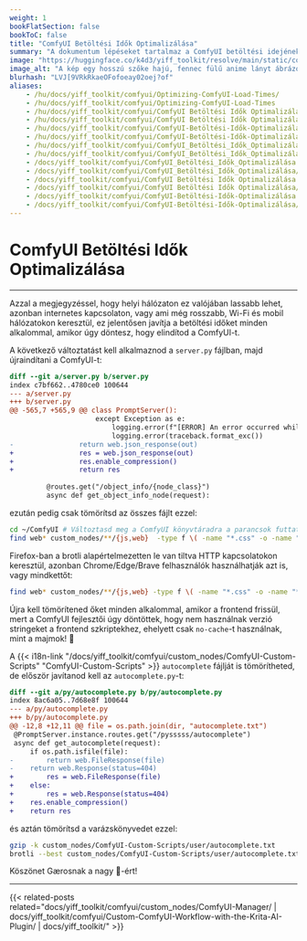 ```yaml
---
weight: 1
bookFlatSection: false
bookToC: false
title: "ComfyUI Betöltési Idők Optimalizálása"
summary: "A dokumentum lépéseket tartalmaz a ComfyUI betöltési idejének optimalizálásához a szerver szkriptben történő tömörítés engedélyezésével és a fájlok gzip és brotli tömörítésével."
image: "https://huggingface.co/k4d3/yiff_toolkit/resolve/main/static/comfyui/make_it_fast.png"
image_alt: "A kép egy hosszú szőke hajú, fennec fülű anime lányt ábrázol, aki egy havas tájon fut keresztül. A jelenet nappal játszódik, az ég sötétkékből fehérbe megy át. A karakter mozgás közben van megörökítve, egyik lába a földet érinti, a másik mögötte van felemelve, mozgást sugallva. Fehér csíkok jelzik a sebességet vagy az elsuhanó szelet. Az előtérben havas foltok láthatók az egyenetlen talajon, a háttérben tűlevelű fák sziluettjei rajzolódnak ki az égen."
blurhash: "LVJ[9VRkRkaeOFofoeay02oej?of"
aliases:
    - /hu/docs/yiff_toolkit/comfyui/Optimizing-ComfyUI-Load-Times/
    - /hu/docs/yiff_toolkit/comfyui/Optimizing-ComfyUI-Load-Times
    - /hu/docs/yiff_toolkit/comfyui/ComfyUI Betöltési Idők Optimalizálása
    - /hu/docs/yiff_toolkit/comfyui/ComfyUI Betöltési Idők Optimalizálása/
    - /hu/docs/yiff_toolkit/comfyui/ComfyUI-Betöltési-Idők-Optimalizálása
    - /hu/docs/yiff_toolkit/comfyui/ComfyUI-Betöltési-Idők-Optimalizálása/
    - /hu/docs/yiff_toolkit/comfyui/ComfyUI_Betöltési_Idők_Optimalizálása
    - /hu/docs/yiff_toolkit/comfyui/ComfyUI_Betöltési_Idők_Optimalizálása/
    - /docs/yiff_toolkit/comfyui/ComfyUI_Betöltési_Idők_Optimalizálása
    - /docs/yiff_toolkit/comfyui/ComfyUI_Betöltési_Idők_Optimalizálása/
    - /docs/yiff_toolkit/comfyui/ComfyUI Betöltési Idők Optimalizálása
    - /docs/yiff_toolkit/comfyui/ComfyUI Betöltési Idők Optimalizálása/
    - /docs/yiff_toolkit/comfyui/ComfyUI-Betöltési-Idők-Optimalizálása
    - /docs/yiff_toolkit/comfyui/ComfyUI-Betöltési-Idők-Optimalizálása/
---
```


<!--markdownlint-disable MD025 MD033 -->

# ComfyUI Betöltési Idők Optimalizálása

---

Azzal a megjegyzéssel, hogy helyi hálózaton ez valójában lassabb lehet, azonban internetes kapcsolaton, vagy ami még rosszabb, Wi-Fi és mobil hálózatokon keresztül, ez jelentősen javítja a betöltési időket minden alkalommal, amikor úgy döntesz, hogy elindítod a ComfyUI-t.

A következő változtatást kell alkalmaznod a `server.py` fájlban, majd újraindítani a ComfyUI-t:

```diff
diff --git a/server.py b/server.py
index c7bf662..4780ce0 100644
--- a/server.py
+++ b/server.py
@@ -565,7 +565,9 @@ class PromptServer():
                     except Exception as e:
                         logging.error(f"[ERROR] An error occurred while retrieving information for the '{x}' node.")
                         logging.error(traceback.format_exc())
-                return web.json_response(out)
+                res = web.json_response(out)
+                res.enable_compression()
+                return res
 
         @routes.get("/object_info/{node_class}")
         async def get_object_info_node(request):
```

ezután pedig csak tömörítsd az összes fájlt ezzel:

```bash
cd ~/ComfyUI # Változtasd meg a ComfyUI könyvtáradra a parancsok futtatásához.
find web* custom_nodes/**/{js,web}  -type f \( -name "*.css" -o -name "*.html" -o -name "*.js" -o -name "*.json" \) ! -name "*.gz" ! -name "*.br" ! -name "*.zst" -print0 | xargs -0 -P $(nproc) -I {} bash -c '[[ ! -f "{}.gz" ]] && gzip -k "{}"'
```

Firefox-ban a brotli alapértelmezetten le van tiltva HTTP kapcsolatokon keresztül, azonban Chrome/Edge/Brave felhasználók használhatják azt is, vagy mindkettőt:

```bash
find web* custom_nodes/**/{js,web} -type f \( -name "*.css" -o -name "*.html" -o -name "*.js" -o -name "*.json" \)  -print0 | xargs -0 -P $(nproc) -I {} bash -c '[[ ! -f "{}.br" ]] && brotli --best "{}"'
```

<!--
Egy nap az [aiohttp](https://docs.aiohttp.org/en/stable/index.html) támogatni fogja a zstd-t, és akkor talán ez is releváns lesz:

```bash
find web* custom_nodes/**/{js,web} -type f \( -name "*.css" -o -name "*.html" -o -name "*.js" -o -name "*.json" \)  -print0 | xargs -0 -P $(nproc) -I {} bash -c '[[ ! -f "{}.zst" ]] && zstd -19 -q "{}"'
```
-->

Újra kell tömörítened őket minden alkalommal, amikor a frontend frissül, mert a ComfyUI fejlesztői úgy döntöttek, hogy nem használnak verzió stringeket a frontend szkriptekhez, ehelyett csak `no-cache`-t használnak, mint a majmok! 🐺

A {{< i18n-link "/docs/yiff_toolkit/comfyui/custom_nodes/ComfyUI-Custom-Scripts" "ComfyUI-Custom-Scripts" >}} `autocomplete` fájlját is tömörítheted, de először javítanod kell az `autocomplete.py`-t:

```diff
diff --git a/py/autocomplete.py b/py/autocomplete.py
index 8ac6a05..7d68e8f 100644
--- a/py/autocomplete.py
+++ b/py/autocomplete.py
@@ -12,8 +12,11 @@ file = os.path.join(dir, "autocomplete.txt")
 @PromptServer.instance.routes.get("/pysssss/autocomplete")
 async def get_autocomplete(request):
     if os.path.isfile(file):
-        return web.FileResponse(file)
-    return web.Response(status=404)
+        res = web.FileResponse(file)
+    else:
+        res = web.Response(status=404)
+    res.enable_compression()
+    return res
```

és aztán tömörítsd a varázskönyvedet ezzel:

```bash
gzip -k custom_nodes/ComfyUI-Custom-Scripts/user/autocomplete.txt
brotli --best custom_nodes/ComfyUI-Custom-Scripts/user/autocomplete.txt
```

Köszönet Gærosnak a nagy 🧠-ért!

---

<!--
HUGO_SEARCH_EXCLUDE_START
-->
{{< related-posts related="docs/yiff_toolkit/comfyui/custom_nodes/ComfyUI-Manager/ | docs/yiff_toolkit/comfyui/Custom-ComfyUI-Workflow-with-the-Krita-AI-Plugin/ | docs/yiff_toolkit/" >}}
<!--
HUGO_SEARCH_EXCLUDE_END
-->
